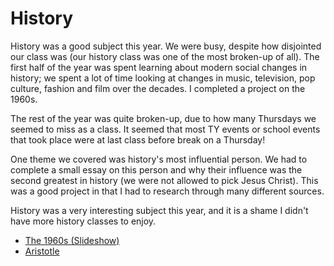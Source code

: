 <html>
<h1>History</h1>
<body>
  <p>History was a good subject this year. We were busy, despite how disjointed our class was (our history class was one of the most broken-up of all). The first half of the year was spent learning about modern social changes in history; we spent a lot of time looking at changes in music, television, pop culture, fashion and film over the decades. I completed a project on the 1960s.</p>
  <p>The rest of the year was quite broken-up, due to how many Thursdays we seemed to miss as a class. It seemed that most TY events or school events that took place were at last class before break on a Thursday!</p>
<p>One theme we covered was history's most influential person. We had to complete a small essay on this person and why their influence was the second greatest in history (we were not allowed to pick Jesus Christ). This was a good project in that I had to research through many different sources.</p>
<p>History was a very interesting subject this year, and it is a shame I didn't have more history classes to enjoy.</p>
  <ul>
    <li><a href = "https://docs.google.com/presentation/d/1Xw3_KfDaxnIEOvPrGyxBZ6Ka96osPXPcqlt6OQLublg/pub?start=true&loop=true&delayms=10000&embed=true" target = "_blank">The 1960s (Slideshow)</a></li>
    <li><a href = "https://docs.google.com/document/d/1KtUnAA1ioeY5febukx4wM3aihc26BW51S9zi8X-F82I/pub" target = "_blank">Aristotle</a></li>
  </ul>
</body>
</html>
